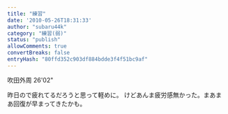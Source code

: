 ```yaml
---
title: "練習"
date: '2010-05-26T18:31:33'
author: "subaru44k"
category: "練習(弱)"
status: "publish"
allowComments: true
convertBreaks: false
entryHash: "80ffd352c903df884bdde3f4f51bc9af"
---
```

吹田外周
26'02"

昨日ので疲れてるだろうと思って軽めに。
けどあんま疲労感無かった。まあまあ回復が早まってきたかも。
